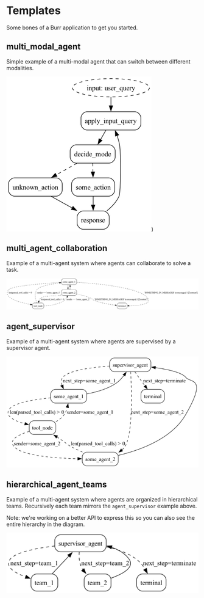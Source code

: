 # Templates

Some bones of a Burr application to get you started.

## multi_modal_agent
Simple example of a multi-modal agent that can switch between different modalities.

![multi_modal_agent](multi_modal_agent.png))

## multi_agent_collaboration
Example of a multi-agent system where agents can collaborate to solve a task.

![multi_agent_collaboration](multi_agent_collaboration.png)

## agent_supervisor
Example of a multi-agent system where agents are supervised by a supervisor agent.

![agent_supervisor](agent_supervisor.png)

## hierarchical_agent_teams
Example of a multi-agent system where agents are organized in hierarchical teams.
Recursively each team mirrors the `agent_supervisor` example above.

Note: we're working on a better API to express this so you can also see the
entire hierarchy in the diagram.

![hierarchical_agent_teams](hierarchical_agent_teams.png)
